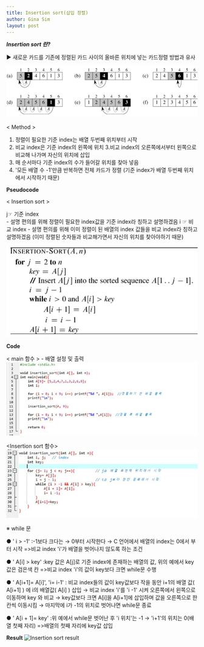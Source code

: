 ```yaml
---
title: Insertion sort(삽입 정렬)
author: Gina Sim
layout: post
---
```


***Insertion sort 란?***

▶ 새로운 카드를 기존에 정렬된 카드 사이의 올바른 위치에 넣는 카드정렬 방법과 유사

![insertion_sort](./_img/insertion_sort.jpg "Insertion sort principle")


< Method >

1. 정렬이 필요한 기준 index는 배열 두번째 위치부터 시작
2. 비교 index은 기준 index의 왼쪽에 위치
3.비교 index의 오른쪽에서부터 왼쪽으로 비교해 나가며 자신의 위치에 삽입
4. 매 순서마다 기준 index의 수가 들어갈 위치를 찾아 넣음
5. '모든 배열 수 -1'만큼 반복하면 전체 카드가 정렬
   (기준 index가 배열 두번째 위치에서 시작하기 때문)



**Pseudocode**

< Insertion sort >

j☞ 기준 index  
	- 설명 편의를 위해 정렬이 필요한 index값을 기준 index라 칭하고 설명하겠음
i ☞ 비교 index 
	- 설명 편의를 위해 이미 정렬이 된 배열의 index 값들을 비교 index라 칭하고 설명하겠음
	(이미 정렬된 숫자들과 비교해가면서 자신의 위치를 찾아야하기 때문)

![Insertion sort pseudocode](./_img/insertion_sort_pseudocode1.jpg "Insertion sort pseudocode")



**Code**

< main 함수 > - 배열 설정 및 출력
![Insertion sort_main code](./_img/insertion_sort_main.jpg "Insertion sort_main code")

<Insertion sort 함수>
![Insertion sort code](./_img/insertion_sort_code.jpg "Insertion sort code")

※ while 문

● ' i > -1' :-1보다 크다는 → 0부터 시작한다 → C 언어에서 배열의 index는 0에서 부터 시작
=>비교 index 'i'가 배열을 벗어나지 않도록 하는 조건

● ' A[i] > key' :key 값은 A[j]로 기준 index에 존재하는 배열의 값, 위의 예에서 key값은 검은색 칸
=>비교 index 'i'의 값이 key보다 크면 while문 수행

● ' A[i+1]= A[i]', 'i= i-1'
: 비교 index들의 값이 key값보다 작을 동안 i+1의 배열 값( A[i+1] ) 에 i의 배열값( A[i] ) 삽입
→ 비교 index 'i'를 'i -1' 시켜 오른쪽에서 왼쪽으로 이동하며 key 와 비교
→ key값보다 크면 A[i]을 A[i+1]에 삽입하며 값을 오른쪽으로 한칸씩 이동시킴
→ 마지막에 i가 -1의 위치로 벗어나면 while문 종료

● ' A[i + 1]= key' :위 예에서 while문 벗어난 후 'i 위치'는 -1 → 'i+1'의 위치는 0(배열 첫째 자리)
=>배열의 첫째 자리에 key값 삽입



**Result**
![Insertion sort result](./_img/insertion_sort_result "Insertion sort result")